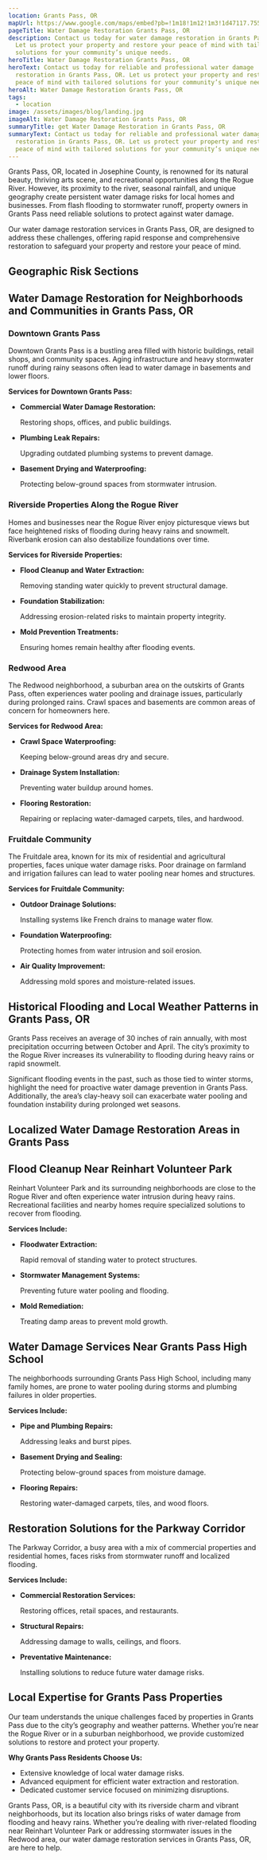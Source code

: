 ```yaml
---
location: Grants Pass, OR
mapUrl: https://www.google.com/maps/embed?pb=!1m18!1m12!1m3!1d47117.75529087334!2d-123.38224283817819!3d42.43072104267801!2m3!1f0!2f0!3f0!3m2!1i1024!2i768!4f13.1!3m3!1m2!1s0x54c57a231cfb16a5%3A0xcba25ba08e5112d4!2sGrants%20Pass%2C%20OR!5e0!3m2!1sen!2sus!4v1735191502243!5m2!1sen!2sus
pageTitle: Water Damage Restoration Grants Pass, OR
description: Contact us today for water damage restoration in Grants Pass, OR.
  Let us protect your property and restore your peace of mind with tailored
  solutions for your community’s unique needs.
heroTitle: Water Damage Restoration Grants Pass, OR
heroText: Contact us today for reliable and professional water damage
  restoration in Grants Pass, OR. Let us protect your property and restore your
  peace of mind with tailored solutions for your community’s unique needs.
heroAlt: Water Damage Restoration Grants Pass, OR
tags:
  - location
image: /assets/images/blog/landing.jpg
imageAlt: Water Damage Restoration Grants Pass, OR
summaryTitle: get Water Damage Restoration in Grants Pass, OR
summaryText: Contact us today for reliable and professional water damage
  restoration in Grants Pass, OR. Let us protect your property and restore your
  peace of mind with tailored solutions for your community’s unique needs.
---
```

Grants Pass, OR, located in Josephine County, is renowned for its natural beauty, thriving arts scene, and recreational opportunities along the Rogue River. However, its proximity to the river, seasonal rainfall, and unique geography create persistent water damage risks for local homes and businesses. From flash flooding to stormwater runoff, property owners in Grants Pass need reliable solutions to protect against water damage.

Our water damage restoration services in Grants Pass, OR, are designed to address these challenges, offering rapid response and comprehensive restoration to safeguard your property and restore your peace of mind.

## Geographic Risk Sections

## Water Damage Restoration for Neighborhoods and Communities in Grants Pass, OR

### Downtown Grants Pass

Downtown Grants Pass is a bustling area filled with historic buildings, retail shops, and community spaces. Aging infrastructure and heavy stormwater runoff during rainy seasons often lead to water damage in basements and lower floors.

**Services for Downtown Grants Pass:**

* **Commercial Water Damage Restoration:**

   Restoring shops, offices, and public buildings.
* **Plumbing Leak Repairs:**

   Upgrading outdated plumbing systems to prevent damage.
* **Basement Drying and Waterproofing:**

   Protecting below-ground spaces from stormwater intrusion.

### Riverside Properties Along the Rogue River

Homes and businesses near the Rogue River enjoy picturesque views but face heightened risks of flooding during heavy rains and snowmelt. Riverbank erosion can also destabilize foundations over time.

**Services for Riverside Properties:**

* **Flood Cleanup and Water Extraction:**

   Removing standing water quickly to prevent structural damage.
* **Foundation Stabilization:**

   Addressing erosion-related risks to maintain property integrity.
* **Mold Prevention Treatments:**

   Ensuring homes remain healthy after flooding events.

### Redwood Area

The Redwood neighborhood, a suburban area on the outskirts of Grants Pass, often experiences water pooling and drainage issues, particularly during prolonged rains. Crawl spaces and basements are common areas of concern for homeowners here.

**Services for Redwood Area:**

* **Crawl Space Waterproofing:**

   Keeping below-ground areas dry and secure.
* **Drainage System Installation:**

   Preventing water buildup around homes.
* **Flooring Restoration:**

   Repairing or replacing water-damaged carpets, tiles, and hardwood.

### Fruitdale Community

The Fruitdale area, known for its mix of residential and agricultural properties, faces unique water damage risks. Poor drainage on farmland and irrigation failures can lead to water pooling near homes and structures.

**Services for Fruitdale Community:**

* **Outdoor Drainage Solutions:**

   Installing systems like French drains to manage water flow.
* **Foundation Waterproofing:**

   Protecting homes from water intrusion and soil erosion.
* **Air Quality Improvement:**

   Addressing mold spores and moisture-related issues.

## Historical Flooding and Local Weather Patterns in Grants Pass, OR

Grants Pass receives an average of 30 inches of rain annually, with most precipitation occurring between October and April. The city’s proximity to the Rogue River increases its vulnerability to flooding during heavy rains or rapid snowmelt.

Significant flooding events in the past, such as those tied to winter storms, highlight the need for proactive water damage prevention in Grants Pass. Additionally, the area’s clay-heavy soil can exacerbate water pooling and foundation instability during prolonged wet seasons.

## Localized Water Damage Restoration Areas in Grants Pass

## Flood Cleanup Near Reinhart Volunteer Park

Reinhart Volunteer Park and its surrounding neighborhoods are close to the Rogue River and often experience water intrusion during heavy rains. Recreational facilities and nearby homes require specialized solutions to recover from flooding.

**Services Include:**

* **Floodwater Extraction:**

   Rapid removal of standing water to protect structures.
* **Stormwater Management Systems:**

   Preventing future water pooling and flooding.
* **Mold Remediation:**

   Treating damp areas to prevent mold growth.

## Water Damage Services Near Grants Pass High School

The neighborhoods surrounding Grants Pass High School, including many family homes, are prone to water pooling during storms and plumbing failures in older properties.

**Services Include:**

* **Pipe and Plumbing Repairs:**

   Addressing leaks and burst pipes.
* **Basement Drying and Sealing:**

   Protecting below-ground spaces from moisture damage.
* **Flooring Repairs:**

   Restoring water-damaged carpets, tiles, and wood floors.

## Restoration Solutions for the Parkway Corridor

The Parkway Corridor, a busy area with a mix of commercial properties and residential homes, faces risks from stormwater runoff and localized flooding.

**Services Include:**

* **Commercial Restoration Services:**

   Restoring offices, retail spaces, and restaurants.
* **Structural Repairs:**

   Addressing damage to walls, ceilings, and floors.
* **Preventative Maintenance:**

   Installing solutions to reduce future water damage risks.

## Local Expertise for Grants Pass Properties

Our team understands the unique challenges faced by properties in Grants Pass due to the city’s geography and weather patterns. Whether you’re near the Rogue River or in a suburban neighborhood, we provide customized solutions to restore and protect your property.

**Why Grants Pass Residents Choose Us:**

* Extensive knowledge of local water damage risks.
* Advanced equipment for efficient water extraction and restoration.
* Dedicated customer service focused on minimizing disruptions.

Grants Pass, OR, is a beautiful city with its riverside charm and vibrant neighborhoods, but its location also brings risks of water damage from flooding and heavy rains. Whether you’re dealing with river-related flooding near Reinhart Volunteer Park or addressing stormwater issues in the Redwood area, our water damage restoration services in Grants Pass, OR, are here to help.
